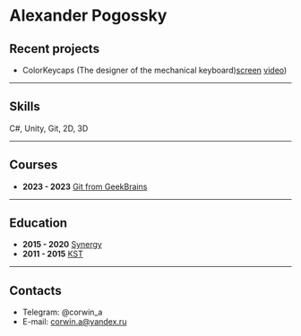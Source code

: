 # Alexander Pogossky

## Recent projects
* ColorKeycaps (The designer of the mechanical keyboard)[screen](https://github.com/pogossky/ColorKeycapRepo/blob/main/video%20demonstration.mp4) [video](https://github.com/pogossky/ColorKeycapRepo/blob/main/Demonstration%20screen.PNG))
---
## Skills

C#, Unity, Git, 2D, 3D 

---

## Courses

- **2023 - 2023** [Git from GeekBrains](https://gb.ru/sale?utm_source=yandex&utm_medium=cpc&utm_campaign=8500_geekbrains_yandex_cpc_poisk_sale_ru_brand_gb_87064283&utm_content=adg_5185467420|ad_14891970517|ph_47587309759|key_---autotargeting|dev_desktop|pst_premium_1|rgnid_213_%D0%9C%D0%BE%D1%81%D0%BA%D0%B2%D0%B0|placement_none|creative_{creative_name}&utm_term=---autotargeting&yclid=3348509135702327295&utm_referrer=https%3A%2F%2Fya.ru%2F)
  
---

## Education

- **2015 - 2020** [Synergy](https://universitysynergy.ru/)
- **2011 - 2015** [KST](https://kst.mskobr.ru/)

---
## Contacts
* Telegram: @corwin_a
* E-mail: corwin.a@yandex.ru
